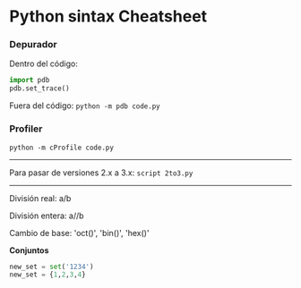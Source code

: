 # Python sintax Cheatsheet

### Depurador

Dentro del código:
```python
import pdb
pdb.set_trace()
```
Fuera del código:
`python -m pdb code.py`

### Profiler

`python -m cProfile code.py`

***

Para pasar de versiones 2.x a 3.x: `script 2to3.py`

***

División real: a/b

División entera: a//b

Cambio de base: 'oct()', 'bin()', 'hex()'

**Conjuntos**

```python
new_set = set('1234')
new_set = {1,2,3,4}
```
